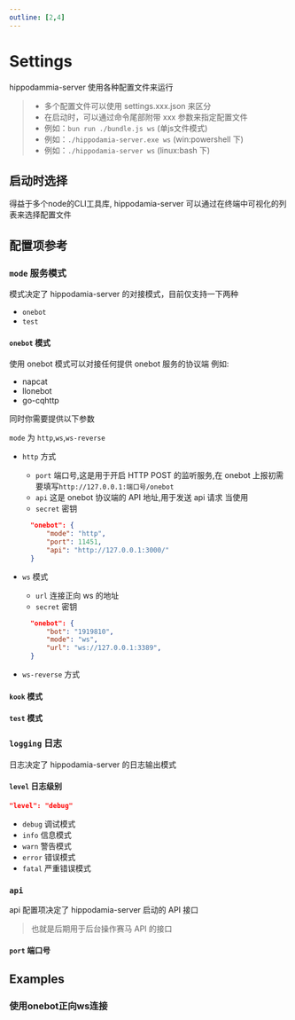 ```yaml
---
outline: [2,4]
---
```

# Settings

hippodammia-server 使用各种配置文件来运行

> - 多个配置文件可以使用 settings.xxx.json 来区分
> - 在启动时，可以通过命令尾部附带 xxx 参数来指定配置文件
> - 例如：`bun run ./bundle.js ws` (单js文件模式)
> - 例如：`./hippodamia-server.exe ws` (win:powershell 下)
> - 例如：`./hippodamia-server ws` (linux:bash 下)

## 启动时选择

得益于多个node的CLI工具库, hippodamia-server 可以通过在终端中可视化的列表来选择配置文件


## 配置项参考

### `mode` 服务模式

模式决定了 hippodamia-server 的对接模式，目前仅支持一下两种

- `onebot`
- `test`

#### `onebot` 模式

使用 onebot 模式可以对接任何提供 onebot 服务的协议端
例如:

- napcat
- llonebot
- go-cqhttp

同时你需要提供以下参数

`mode` 为 `http`,`ws`,`ws-reverse`

- `http` 方式

  - `port` 端口号,这是用于开启 HTTP POST 的监听服务,在 onebot 上报初需要填写`http://127.0.0.1:端口号/onebot`
  - `api` 这是 onebot 协议端的 API 地址,用于发送 api 请求
    当使用
  - `secret` 密钥

  ```json
    "onebot": {
        "mode": "http",
        "port": 11451,
        "api": "http://127.0.0.1:3000/"
    }
  ```

- `ws` 模式

  - `url` 连接正向 ws 的地址
  - `secret` 密钥

  ```json
    "onebot": {
        "bot": "1919810",
        "mode": "ws",
        "url": "ws://127.0.0.1:3389",
    }
  ```

- `ws-reverse` 方式

#### `kook` 模式

#### `test` 模式


### `logging` 日志

日志决定了 hippodamia-server 的日志输出模式

#### `level` 日志级别

```json
"level": "debug"
```

- `debug` 调试模式
- `info` 信息模式
- `warn` 警告模式
- `error` 错误模式
- `fatal` 严重错误模式

### `api`

api 配置项决定了 hippodamia-server 启动的 API 接口

> 也就是后期用于后台操作赛马 API 的接口

#### `port` 端口号

## Examples

### 使用onebot正向ws连接
